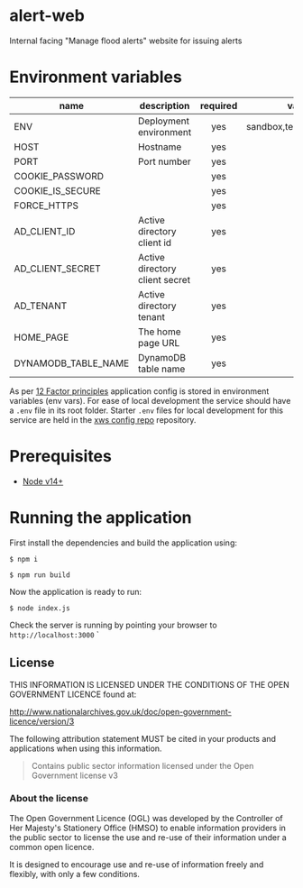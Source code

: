 # alert-web

Internal facing "Manage flood alerts" website for issuing alerts

# Environment variables

| name                    | description                    | required   | valid                         |
| ----------              | ------------------             | :--------: | :---------------------------: |
| ENV                     | Deployment environment         | yes        | sandbox,test,production       |
| HOST                    | Hostname                       | yes        |                               |
| PORT                    | Port number                    | yes        |                               |
| COOKIE_PASSWORD         |                                | yes        |                               |
| COOKIE_IS_SECURE        |                                | yes        |                               |
| FORCE_HTTPS             |                                | yes        |                               |
| AD_CLIENT_ID            | Active directory client id     | yes        |                               |
| AD_CLIENT_SECRET        | Active directory client secret | yes        |                               |
| AD_TENANT               | Active directory tenant        | yes        |                               |
| HOME_PAGE               | The home page URL              | yes        |                               |
| DYNAMODB_TABLE_NAME     | DynamoDB table name            | yes        |                               |

As per [12 Factor principles](https://12factor.net/config) application config is stored in environment variables (env vars). For ease of local development the service should have a `.env` file in its root folder. Starter `.env` files for local development for this service are held in the [xws config repo](https://github.com/DEFRA/flood-xws-config/tree/master/flood-xws-alert-web) repository.

# Prerequisites

* [Node v14+](https://nodejs.org/en/download/)

# Running the application

First install the dependencies and build the application using:

`$ npm i`

`$ npm run build`

Now the application is ready to run:

`$ node index.js`

Check the server is running by pointing your browser to `http://localhost:3000`
`
## License

THIS INFORMATION IS LICENSED UNDER THE CONDITIONS OF THE OPEN GOVERNMENT LICENCE found at:

http://www.nationalarchives.gov.uk/doc/open-government-licence/version/3

The following attribution statement MUST be cited in your products and applications when using this information.

> Contains public sector information licensed under the Open Government license v3

### About the license

The Open Government Licence (OGL) was developed by the Controller of Her Majesty's Stationery Office (HMSO) to enable information providers in the public sector to license the use and re-use of their information under a common open licence.

It is designed to encourage use and re-use of information freely and flexibly, with only a few conditions.

